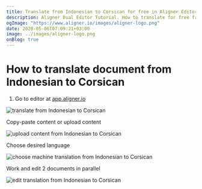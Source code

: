 ```yaml
---
title: Translate from Indonesian to Corsican for free in Aligner Editor
description: Aligner Dual Editor Tutorial. How to translate for free from Indonesian to Corsican. Aligner is multilingual document management platform. 
ogImage: "https://www.aligner.io/images/aligner-logo.png"
date: 2020-05-06T07:09:21+03:00
image: ../images/aligner-logo.png
onBlog: true
---
```


# How to translate document from Indonesian to Corsican

1. Go to editor at [app.aligner.io](https://app.aligner.io "Aligner App web page")

![translate from Indonesian to Corsican](../aligner-blank-editor.png "translate from Indonesian to Corsican")

Copy-paste content or upload content

![upload content from Indonesian to Corsican](../aligner-uploaded-document.png "upload content from Indonesian to Corsican")

Choose desired language

![choose machine translation from Indonesian to Corsican](../aligner-language-dropdown.png "choose machine translation from Indonesian to Corsican")

Work and edit 2 documents in parallel

![edit translation from Indonesian to Corsican](../aligner-double-sitded-editor.png "edit translation from Indonesian to Corsican")

